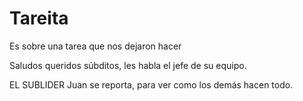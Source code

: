 # Tareita
Es sobre una tarea que nos dejaron hacer

Saludos queridos súbditos, les habla el jefe de su equipo.

EL SUBLIDER Juan se reporta,  para ver como los demás hacen todo.
